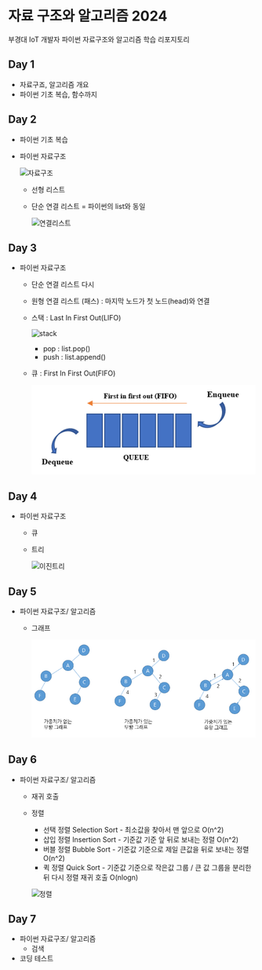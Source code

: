 # 자료 구조와 알고리즘 2024
부경대 IoT 개발자 파이썬 자료구조와 알고리즘 학습 리포지토리


## Day 1
- 자료구죠, 알고리즘 개요
- 파이썬 기초 복습, 함수까지

## Day 2
- 파이썬 기초 복습

- 파이썬 자료구조

    ![자료구조](https://t1.daumcdn.net/cfile/tistory/23202B4C53FDC5600C)

    - 선형 리스트
    - 단순 연결 리스트 = 파이썬의 list와 동일

        ![연결리스트](https://upload.wikimedia.org/wikipedia/commons/9/9c/Single_linked_list.png)

## Day 3
- 파이썬 자료구조
    - 단순 연결 리스트 다시
    - 원형 연결 리스트 (패스) : 마지막 노드가 첫 노드(head)와 연결
    - 스택 : Last In First Out(LIFO)

        ![stack](https://cs.lmu.edu/~ray/images/stack.gif)
        - pop : list.pop()
        - push : list.append()
    - 큐 : First In First Out(FIFO)

        ![queue](https://raw.githubusercontent.com/JEONGWOO0705/ds-and-algorithm/main/images/queue.png)

## Day 4
- 파이썬 자료구조
    - 큐 
    - 트리

        ![이진트리](https://kahee.github.io//assets/post_img/tree3.png)

## Day 5
- 파이썬 자료구조/ 알고리즘
    - 그래프

        ![Graph](https://raw.githubusercontent.com/JEONGWOO0705/ds-and-algorithm/main/images/graph2.png)



## Day 6
- 파이썬 자료구조/ 알고리즘
    - 재귀 호출
    - 정렬
        - 선택 정렬 Selection Sort - 최소값을 찾아서 맨 앞으로  O(n^2)
        - 삽입 정렬 Insertion Sort - 기준값 기준 앞 뒤로 보내는 정렬    O(n^2)
        - 버블 정렬 Bubble Sort - 기준값 기준으로 제일 큰값을 뒤로 보내는 정렬  O(n^2)
        - 퀵 정렬 Quick Sort - 기준값 기준으로 작은값 그룹 / 큰 값 그룹을 분리한 뒤 다시 정렬 재귀 호출 O(nlogn)


        ![정렬](https://raw.githubusercontent.com/JEONGWOO0705/ds-and-algorithm/main/images/sorting.png)


## Day 7
- 파이썬 자료구조/ 알고리즘
    - 검색
- 코딩 테스트